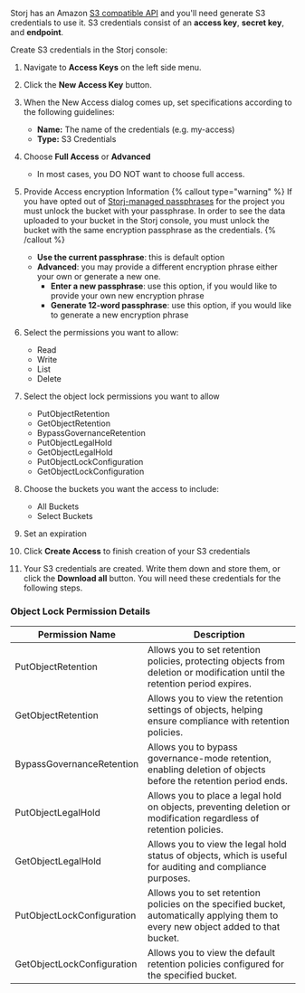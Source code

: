 Storj has an Amazon [S3 compatible API](docId:eZ4caegh9queuQuaazoo) and you'll need generate S3 credentials to use it. S3 credentials consist of an **access key**, **secret key**, and **endpoint**.

Create S3 credentials in the Storj console:

1. Navigate to **Access Keys** on the left side menu.

2. Click the **New Access Key** button.

3. When the New Access dialog comes up, set specifications according to the following guidelines:

   - **Name:** The name of the credentials (e.g. my-access)
   - **Type:** S3 Credentials
5. Choose **Full Access** or **Advanced**
   - In most cases, you DO NOT want to choose full access. 

6. Provide Access encryption Information
   {% callout type="warning"  %}
   If you have opted out of [Storj-managed passphrases](docId:aitie6rohXai9uuv) for the project you must unlock the bucket with your passphrase. In order to see the data uploaded to your bucket in the Storj console, you must unlock the bucket with the same encryption passphrase as the credentials.
   {% /callout %}

   - **Use the current passphrase**: this is default option
   - **Advanced**: you may provide a different encryption phrase either your own or generate a new one.
     - **Enter a new passphrase**: use this option, if you would like to provide your own new encryption phrase
     - **Generate 12-word passphrase**: use this option, if you would like to generate a new encryption phrase

7. Select the permissions you want to allow:
   - Read
   - Write
   - List
   - Delete

8. Select the object lock permissions you want to allow
   - PutObjectRetention
   - GetObjectRetention
   - BypassGovernanceRetention
   - PutObjectLegalHold
   - GetObjectLegalHold
   - PutObjectLockConfiguration
   - GetObjectLockConfiguration

9. Choose the buckets you want the access to include:
   - All Buckets
   - Select Buckets

10. Set an expiration

11. Click **Create Access** to finish creation of your S3 credentials

12. Your S3 credentials are created. Write them down and store them, or click the **Download all** button. You will need these credentials for the following steps.

### Object Lock Permission Details
| Permission Name | Description |
|---|---|
| PutObjectRetention | Allows you to set retention policies, protecting objects from deletion or modification until the retention period expires. |
| GetObjectRetention | Allows you to view the retention settings of objects, helping ensure compliance with retention policies. |
| BypassGovernanceRetention | Allows you to bypass governance-mode retention, enabling deletion of objects before the retention period ends. |
| PutObjectLegalHold | Allows you to place a legal hold on objects, preventing deletion or modification regardless of retention policies. |
| GetObjectLegalHold | Allows you to view the legal hold status of objects, which is useful for auditing and compliance purposes. |
| PutObjectLockConfiguration | Allows you to set retention policies on the specified bucket, automatically applying them to every new object added to that bucket. |
| GetObjectLockConfiguration | Allows you to view the default retention policies configured for the specified bucket. |